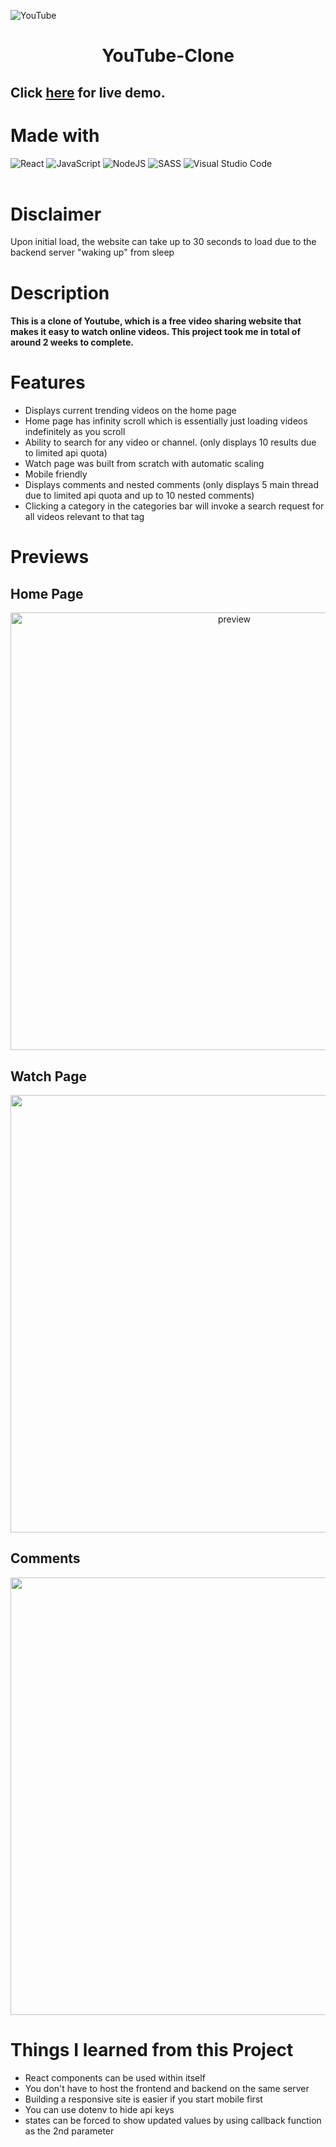 ![YouTube](https://img.shields.io/badge/YouTube-%23FF0000.svg?style=for-the-badge&logo=YouTube&logoColor=white)

<h1 align="center"> YouTube-Clone  </h1>

<h2> <h2>

Click [here](https://kkapkane.github.io/youtube-clone/) for live demo.
# Made with

![React](https://img.shields.io/badge/react-%2320232a.svg?style=for-the-badge&logo=react&logoColor=%2361DAFB)
![JavaScript](https://img.shields.io/badge/javascript-%23323330.svg?style=for-the-badge&logo=javascript&logoColor=%23F7DF1E)
![NodeJS](https://img.shields.io/badge/node.js-6DA55F?style=for-the-badge&logo=node.js&logoColor=white)
![SASS](https://img.shields.io/badge/SASS-hotpink.svg?style=for-the-badge&logo=SASS&logoColor=white)
![Visual Studio Code](https://img.shields.io/badge/Visual%20Studio%20Code-0078d7.svg?style=for-the-badge&logo=visual-studio-code&logoColor=white)
<br>
<br>

# Disclaimer

<p>Upon initial load, the website can take up to 30 seconds to load due to the backend server "waking up" from sleep </p>

# Description

<h4> This is a clone of Youtube, which is a free video sharing website that makes it easy to watch online videos. This project took me in total of around 2 weeks to complete. </h4>

# Features

- Displays current trending videos on the home page
- Home page has infinity scroll which is essentially just loading videos indefinitely as you scroll
- Ability to search for any video or channel. (only displays 10 results due to limited api quota)
- Watch page was built from scratch with automatic scaling
- Mobile friendly
- Displays comments and nested comments (only displays 5 main thread due to limited api quota and up to 10 nested comments)
- Clicking a category in the categories bar will invoke a search request for all videos relevant to that tag

# Previews

## Home Page

<p align="center">
<img src="https://s9.gifyu.com/images/p2.png" alt="preview" width="700">
</p>

## Watch Page

<p align="center">
<img src="https://s9.gifyu.com/images/p3.png" width="700">
</p>

## Comments

<p align="center">
<img src="https://s9.gifyu.com/images/p4.png" width="700">
</p>

# Things I learned from this Project

* React components can be used within itself
* You don't have to host the frontend and backend on the same server
* Building a responsive site is easier if you start mobile first
* You can use dotenv to hide api keys
* states can be forced to show updated values by using callback function as the 2nd parameter
